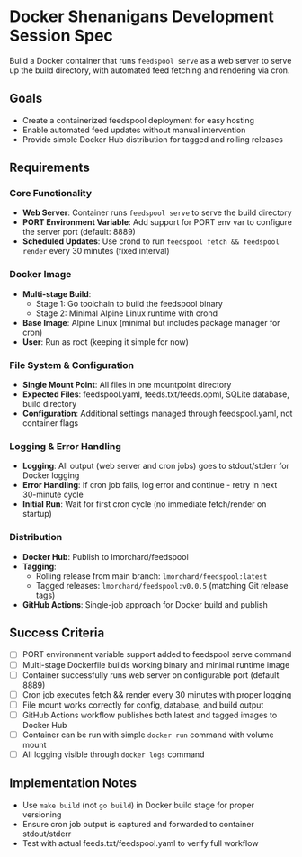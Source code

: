 # Docker Shenanigans Development Session Spec

Build a Docker container that runs `feedspool serve` as a web server to serve up the build directory, with automated feed fetching and rendering via cron.

## Goals

- Create a containerized feedspool deployment for easy hosting
- Enable automated feed updates without manual intervention  
- Provide simple Docker Hub distribution for tagged and rolling releases

## Requirements

### Core Functionality
- **Web Server**: Container runs `feedspool serve` to serve the build directory
- **PORT Environment Variable**: Add support for PORT env var to configure the server port (default: 8889)
- **Scheduled Updates**: Use crond to run `feedspool fetch && feedspool render` every 30 minutes (fixed interval)

### Docker Image
- **Multi-stage Build**: 
  - Stage 1: Go toolchain to build the feedspool binary
  - Stage 2: Minimal Alpine Linux runtime with crond
- **Base Image**: Alpine Linux (minimal but includes package manager for cron)
- **User**: Run as root (keeping it simple for now)

### File System & Configuration  
- **Single Mount Point**: All files in one mountpoint directory
- **Expected Files**: feedspool.yaml, feeds.txt/feeds.opml, SQLite database, build directory
- **Configuration**: Additional settings managed through feedspool.yaml, not container flags

### Logging & Error Handling
- **Logging**: All output (web server and cron jobs) goes to stdout/stderr for Docker logging
- **Error Handling**: If cron job fails, log error and continue - retry in next 30-minute cycle
- **Initial Run**: Wait for first cron cycle (no immediate fetch/render on startup)

### Distribution
- **Docker Hub**: Publish to lmorchard/feedspool
- **Tagging**: 
  - Rolling release from main branch: `lmorchard/feedspool:latest`
  - Tagged releases: `lmorchard/feedspool:v0.0.5` (matching Git release tags)
- **GitHub Actions**: Single-job approach for Docker build and publish

## Success Criteria

- [ ] PORT environment variable support added to feedspool serve command
- [ ] Multi-stage Dockerfile builds working binary and minimal runtime image
- [ ] Container successfully runs web server on configurable port (default 8889)
- [ ] Cron job executes fetch && render every 30 minutes with proper logging
- [ ] File mount works correctly for config, database, and build output
- [ ] GitHub Actions workflow publishes both latest and tagged images to Docker Hub
- [ ] Container can be run with simple `docker run` command with volume mount
- [ ] All logging visible through `docker logs` command

## Implementation Notes

- Use `make build` (not `go build`) in Docker build stage for proper versioning
- Ensure cron job output is captured and forwarded to container stdout/stderr
- Test with actual feeds.txt/feedspool.yaml to verify full workflow
